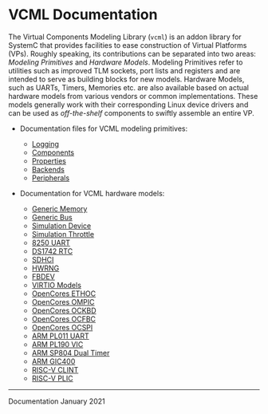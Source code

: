 # VCML Documentation
The Virtual Components Modeling Library (`vcml`) is an addon library for SystemC
that provides facilities to ease construction of Virtual Platforms (VPs).
Roughly speaking, its contributions can be separated into two areas:
*Modeling Primitives* and *Hardware Models*. Modeling Primitives refer to
utilities such as improved TLM sockets, port lists and registers and are 
intended to serve as building blocks for new models.
Hardware Models, such as UARTs, Timers, Memories etc. are also available
based on actual hardware models from various vendors or common implementations.
These models generally work with their corresponding Linux device drivers and
can be used as *off-the-shelf* components to swiftly assemble an entire VP.

* Documentation files for VCML modeling primitives:
  * [Logging](logging.md)
  * [Components](components.md)
  * [Properties](properties.md)
  * [Backends](backends.md)
  * [Peripherals](peripherals.md)

* Documentation for VCML hardware models:
  * [Generic Memory](models/generic_mem.md)
  * [Generic Bus](models/generic_bus.md)
  * [Simulation Device](models/generic_simdev.md)
  * [Simulation Throttle](models/throttle.md)
  * [8250 UART](models/uart8250.md)
  * [DS1742 RTC](models/rtc1742.md)
  * [SDHCI](models/sdhci.md)
  * [HWRNG](models/hwrng.md)
  * [FBDEV](models/fbdev.md)
  * [VIRTIO Models](models/virtio.md)
  * [OpenCores ETHOC](models/oc_ethoc.md)
  * [OpenCores OMPIC](models/oc_ompic.md)
  * [OpenCores OCKBD](models/oc_ockbd.md)
  * [OpenCores OCFBC](models/oc_ocfbc.md)
  * [OpenCores OCSPI](models/oc_ocspi.md)
  * [ARM PL011 UART](models/arm_pl011.md)
  * [ARM PL190 VIC](models/arm_pl190.md)
  * [ARM SP804 Dual Timer](models/arm_sp804.md)
  * [ARM GIC400](models/arm_gic400.md)
  * [RISC-V CLINT](models/riscv_clint.md)
  * [RISC-V PLIC](models/riscv_plic.md)

----
Documentation January 2021
